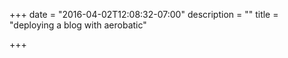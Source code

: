 +++
date = "2016-04-02T12:08:32-07:00"
description = ""
title = "deploying a blog with aerobatic"

+++

